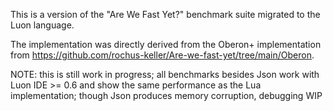 This is a version of the "Are We Fast Yet?" benchmark suite
migrated to the Luon language.

The implementation was directly derived from the Oberon+ implementation from https://github.com/rochus-keller/Are-we-fast-yet/tree/main/Oberon.


NOTE: this is still work in progress; all benchmarks besides Json work with Luon IDE >= 0.6 and show the same performance as the Lua implementation;
      though Json produces memory corruption, debugging WIP
